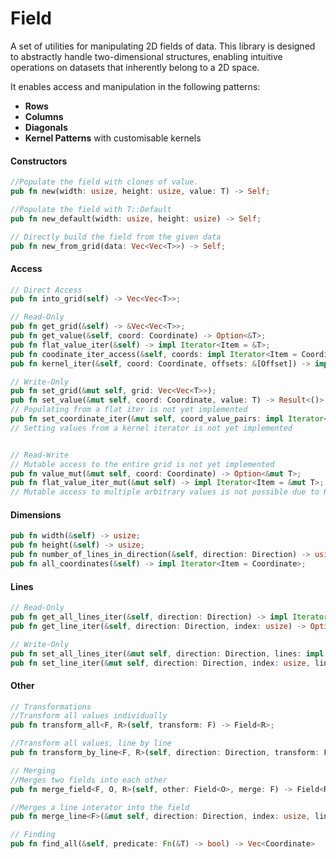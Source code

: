 # Field 

A set of utilities for manipulating 2D fields of data. 
This library is designed to abstractly handle two-dimensional structures, enabling intuitive operations on datasets that inherently belong to a 2D space.

It enables access and manipulation in the following patterns:

- **Rows**
- **Columns**
- **Diagonals**
- **Kernel Patterns** with customisable kernels


#### Constructors
```rust
//Populate the field with clones of value.
pub fn new(width: usize, height: usize, value: T) -> Self;

//Populate the field with T::Default
pub fn new_default(width: usize, height: usize) -> Self;

// Directly build the field from the given data
pub fn new_from_grid(data: Vec<Vec<T>>) -> Self;
```

#### Access

```rust
// Direct Access
pub fn into_grid(self) -> Vec<Vec<T>>;

// Read-Only
pub fn get_grid(&self) -> &Vec<Vec<T>>;
pub fn get_value(&self, coord: Coordinate) -> Option<&T>;
pub fn flat_value_iter(&self) -> impl Iterator<Item = &T>;
pub fn coodinate_iter_access(&self, coords: impl Iterator<Item = Coordinate>) -> impl Iterator<Item = &T>;
pub fn kernel_iter(&self, coord: Coordinate, offsets: &[Offset]) -> impl Iterator<Item = &T>;

// Write-Only
pub fn set_grid(&mut self, grid: Vec<Vec<T>>);
pub fn set_value(&mut self, coord: Coordinate, value: T) -> Result<()>;
// Populating from a flat iter is not yet implemented
pub fn set_coordinate_iter(&mut self, coord_value_pairs: impl Iterator<Item = (Coordinate, T)>) -> Result<()>;
// Setting values from a kernel iterator is not yet implemented


// Read-Write
// Mutable access to the entire grid is not yet implemented
pub fn value_mut(&mut self, coord: Coordinate) -> Option<&mut T>;
pub fn flat_value_iter_mut(&mut self) -> impl Iterator<Item = &mut T>;
// Mutable access to multiple arbitrary values is not possible due to Rust's borrowing rules
```

#### Dimensions

```rust
pub fn width(&self) -> usize;
pub fn height(&self) -> usize;
pub fn number_of_lines_in_direction(&self, direction: Direction) -> usize;
pub fn all_coordinates(&self) -> impl Iterator<Item = Coordinate>;
```

#### Lines

```rust
// Read-Only
pub fn get_all_lines_iter(&self, direction: Direction) -> impl Iterator<Item = Box<dyn Iterator<Item = &T>>>;
pub fn get_line_iter(&self, direction: Direction, index: usize) -> Option<Box<dyn Iterator<Item = &T>>>;

// Write-Only
pub fn set_all_lines_iter(&mut self, direction: Direction, lines: impl Iterator<Item = impl Iterator<Item = T>>) -> Result<()>;
pub fn set_line_iter(&mut self, direction: Direction, index: usize, line: impl Iterator<Item = T>) -> Result<()>;
```

#### Other

```rust
// Transformations
//Transform all values individually
pub fn transform_all<F, R>(self, transform: F) -> Field<R>;   

//Transform all values, line by line                                
pub fn transform_by_line<F, R>(self, direction: Direction, transform: F) -> Option<Field<R>>; 

// Merging
//Merges two fields into each other
pub fn merge_field<F, O, R>(self, other: Field<O>, merge: F) -> Field<R>; 

//Merges a line interator into the field
pub fn merge_line<F>(&mut self, direction: Direction, index: usize, line: impl Iterator<Item = T>, transform: F) -> Result<()>;

// Finding
pub fn find_all(&self, predicate: Fn(&T) -> bool) -> Vec<Coordinate>
```
